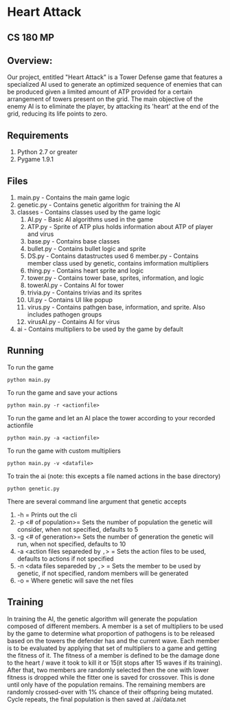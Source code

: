 # Heart Attack
## CS 180 MP

## Overview:
Our project, entitled "Heart Attack" is a Tower Defense game that features a
specialized AI used to generate an optimized sequence of enemies that can be
produced given a limited amount of ATP provided for a certain arrangement of
towers present on the grid. The main objective of the enemy AI is to eliminate
the player, by attacking its 'heart' at the end of the grid, reducing its life points to zero.

## Requirements
1. Python 2.7 or greater
2. Pygame 1.9.1

## Files
1. main.py - Contains the main game logic
2. genetic.py - Contains genetic algorithm for training the AI
3. classes - Contains classes used by the game logic
	1. AI.py - Basic AI algorithms used in the game
	2. ATP.py - Sprite of ATP plus holds information about ATP of player and virus
	3. base.py - Contains base classes
	4. bullet.py - Contains bullet logic and sprite
	5. DS.py	- Contains datastructes used
	6 member.py - Contains member class used by genetic, contains imformation
		multipliers
	7. thing.py		- Contains heart sprite and logic
	8. tower.py 	- Contains tower base, sprites, information, and logic
	9. towerAI.py		- Contains AI for tower
	10. trivia.py	- Contains trivias and its sprites
	11. UI.py 	- Contains UI like popup
	12. virus.py	- Contains pathgen base, information, and sprite. Also includes pathogen groups
	13. virusAI.py - Contains AI for virus
4. ai - Contains multipliers to be used by the game by default

## Running
To run the game
```
python main.py
```

To run the game and save your actions
```
python main.py -r <actionfile>
```

To run the game and let an AI place the tower according to your recorded actionfile
```
python main.py -a <actionfile>
```

To run the game with custom multipliers
```
python main.py -v <datafile>
```

To train the ai (note: this excepts a file named actions in the base directory)
```
python genetic.py
```
There are several command line argument that genetic accepts
1. -h = Prints out the cli
2. -p <# of population>= Sets the number of population the genetic will consider, when not specified, defaults to 5
3. -g <# of generation>= Sets the number of generation the genetic will run, when not specified, defaults to 10
4. -a <action files separeded by `,`> =  Sets the action files to be used, defaults to actions if not specified
5. -n <data files separeded by `,`> = Sets the member to be used by genetic, if not specified, random members will be generated
6. -o <output file>	= Where genetic will save the net files

## Training
In training the AI, the genetic algorithm will generate the population composed of different members.
A member is a set of multipliers to be used by the game to determine what proportion of pathogens is to be released
based on the towers the defender has and the current wave. Each member is to be evaluated by applying 
that set of multipliers to a game and getting the fitness of it. The fitness of a member is defined to be the damage
done to the heart / wave it took to kill it or 15(it stops after 15 waves if its training). After that, two members are 
randomly selected then the one with lower fitness is dropped while the fitter one is saved for crossover. This is done
until only have of the population remains. The remaining members are randomly crossed-over with 1% chance
of their offspring being mutated. Cycle repeats, the final population is then saved at ./ai/data.net

